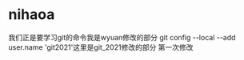 # nihaoa
我们正是要学习git的命令我是wyuan修改的部分
git config --local --add user.name 'git2021'这里是git_2021修改的部分
第一次修改
